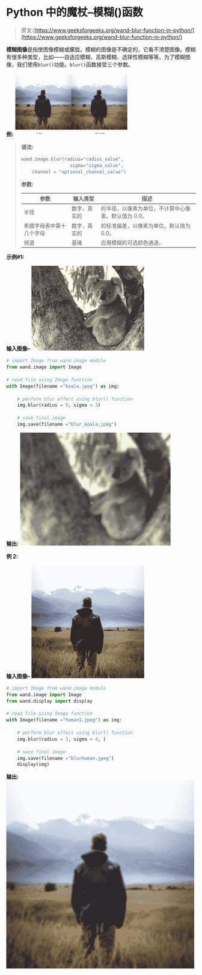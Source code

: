 # Python 中的魔杖–模糊()函数

> 原文:[https://www.geeksforgeeks.org/wand-blur-function-in-python/](https://www.geeksforgeeks.org/wand-blur-function-in-python/)

**模糊图像**是指使图像模糊或朦胧。模糊的图像是不确定的，它看不清楚图像。模糊有很多种类型，比如——自适应模糊、高斯模糊、选择性模糊等等。为了模糊图像，我们使用`blur()`功能。`blur()`函数接受三个参数。

**例:**
![](img/a157d0c8a9d51d2aab841ba3b884f93a.png)

> **语法:**
> 
> ```py
> wand.image.blur(radius="radius_value", 
>                   sigma="sigma_value",  
>     channel = "optional_channel_value")
> ```
> 
> **参数:**
> 
> | 参数 | 输入类型 | 描述 |
> | --- | --- | --- |
> | 半径 | 数字，真实的 | 的半径，以像素为单位，不计算中心像素。默认值为 0.0。 |
> | 希腊字母表中第十八个字母 | 数字，真实的 | 的标准偏差，以像素为单位。默认值为 0.0。 |
> | 频道 | 基绳 | 应用模糊的可选颜色通道。 |

**示例#1:**

**输入图像–**
![](img/a1d5dabac07efe8de363e0c440a198d8.png)

```py
# import Image from wand.image module
from wand.image import Image

# read file using Image function
with Image(filename ="koala.jpeg") as img:

    # perform blur effect using blur() function
    img.blur(radius = 0, sigma = 3)

    # save final image
    img.save(filename ="blur_koala.jpeg")
```

**输出:**
![](img/2f9d038d19d8b7abdf70b752bed4592e.png)

**例 2:**

**输入图像–**
![](img/ca5337d17d2ab30925ee33a8535fc0d5.png)

```py
# import Image from wand.image module
from wand.image import Image
from wand.display import display

# read file using Image function
with Image(filename ="human1.jpeg") as img:

    # perform blur effect using blur() function
    img.blur(radius = 3, sigma = 4, )

    # save final image
    img.save(filename ="blurhuman.jpeg")
    display(img)
```

**输出:**
![](img/3cd2e49c17f73c2a74550de4dc9fded8.png)